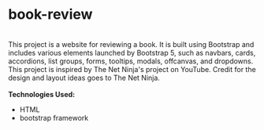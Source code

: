 # book-review
<br>
This project is a website for reviewing a book. It is built using Bootstrap and includes various elements launched by Bootstrap 5, such as navbars, cards, accordions, list groups, forms, tooltips, modals, offcanvas, and dropdowns. 
<br>
This project is inspired by The Net Ninja's project on YouTube. Credit for the design and layout ideas goes to The Net Ninja.
<br><br>
<b>Technologies Used:</b> 
<ul>
  <li>HTML</li>
  <li>bootstrap framework</li>
</ul>
